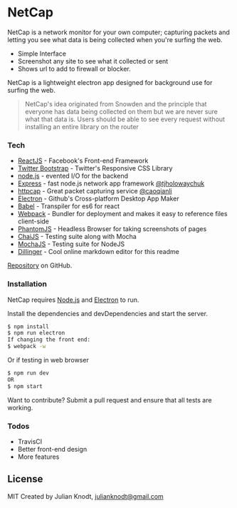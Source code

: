 # NetCap

NetCap is a network monitor for your own computer; capturing packets and letting you see what data is being collected when you're surfing the web.

  - Simple Interface
  - Screenshot any site to see what it collected or sent
  - Shows url to add to firewall or blocker.

NetCap is a lightweight electron app designed for background use for surfing the web.

> NetCap's idea originated from Snowden and the principle
> that everyone has data being collected on them
> but we are never sure what that data is.
> Users should be able to see every request
> without installing an entire library on the router


### Tech

* [ReactJS](https://facebook.github.io/react/) - Facebook's Front-end Framework
* [Twitter Bootstrap] - Twitter's Responsive CSS Library
* [node.js] - evented I/O for the backend
* [Express] - fast node.js network app framework [@tjholowaychuk]
* [httpcap](https://github.com/caoqianli/httpcap) - Great packet capturing service [@caoqianli](https://github.com/caoqianli)
* [Electron](https://github.com/electron/electron) - Github's Cross-platform Desktop App Maker
* [Babel](https://babeljs.io/) - Transpiler for es6 for react
* [Webpack](https://webpack.github.io/) - Bundler for deployment and makes it easy to reference files client-side
* [PhantomJS](http://phantomjs.org/) - Headless Browser for taking screenshots of pages
* [ChaiJS](http://chaijs.com/) - Testing suite along with Mocha
* [MochaJS](https://mochajs.org/) - Testing suite for NodeJS
* [Dillinger][dill] - Cool online markdown editor for this readme

[Repository](https://github.com/JulianKnodt/NetCap)
 on GitHub.

### Installation

NetCap requires [Node.js](https://nodejs.org/) and [Electron](https://github.com/electron/electron) to run.


Install the dependencies and devDependencies and start the server.

```sh
$ npm install
$ npm run electron 
If changing the front end:
$ webpack -w
```

Or if testing in web browser

```sh
$ npm run dev
OR
$ npm start
```


Want to contribute? Submit a pull request and ensure that all tests are working.



### Todos

 - TravisCI
 - Better front-end design
 - More features


License
----

MIT
Created by Julian Knodt, julianknodt@gmail.com

   [dill]: <https://github.com/joemccann/dillinger>
   [node.js]: <http://nodejs.org>
   [Twitter Bootstrap]: <http://twitter.github.com/bootstrap/>
   [@tjholowaychuk]: <http://twitter.com/tjholowaychuk>
   [express]: <http://expressjs.com>
